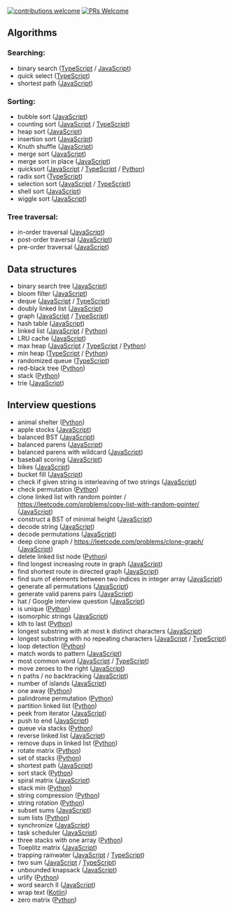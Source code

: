 [![contributions welcome](https://img.shields.io/badge/contributions-welcome-brightgreen.svg?style=flat)](https://github.com/gmal1/algoholics-anon/issues)
[![PRs Welcome](https://img.shields.io/badge/PRs-welcome-brightgreen.svg?style=flat-square)](https://github.com/gmal1/algoholics-anon/pulls)

## Algorithms
### Searching:
* binary search ([TypeScript](../master/algorithms/search/binarySearch.ts) / [JavaScript](../master/algorithms/search/binarySearch.js))
* quick select ([TypeScript](../master/algorithms/search/quickSelect.ts))
* shortest path ([JavaScript](../master/algorithms/search/shortestPath.js))

### Sorting:
* bubble sort ([JavaScript](../master/algorithms/sorts/BubbleSort.js))
* counting sort ([JavaScript](../master/algorithms/sorts/CountingSort.js) / [TypeScript](../master/algorithms/sorts/CountingSort.ts))
* heap sort ([JavaScript](../master/algorithms/sorts/HeapSort.js))
* insertion sort ([JavaScript](../master/algorithms/sorts/InsertionSort.js))
* Knuth shuffle ([JavaScript](../master/algorithms/sorts/knuthShuffle.js))
* merge sort ([JavaScript](../master/algorithms/sorts/MergeSort.js))
* merge sort in place ([JavaScript](../master/algorithms/sorts/mergeSortInPlace.js))
* quicksort ([JavaScript](../master/algorithms/sorts/QuickSort.js) / [TypeScript](../master/algorithms/sorts/QuickSort.ts) / [Python](../master/algorithms/sorts/QuickSort.py))
* radix sort ([TypeScript](../master/algorithms/sorts/RadixSort.ts))
* selection sort ([JavaScript](../master/algorithms/sorts/SelectionSort.js) / [TypeScript](../master/algorithms/sorts/SelectionSort.ts))
* shell sort ([JavaScript](../master/algorithms/sorts/ShellSort.js))
* wiggle sort ([JavaScript](../master/algorithms/sorts/WiggleSort.js))

### Tree traversal:
* in-order traversal ([JavaScript](../master/algorithms/treeTraversal/inorderTraversal.js))
* post-order traversal ([JavaScript](../master/algorithms/treeTraversal/postorderTraversal.js))
* pre-order traversal ([JavaScript](../master/algorithms/treeTraversal/preorderTraversal.js))

## Data structures
* binary search tree ([JavaScript](../master/data-structures/BST.js))
* bloom filter ([JavaScript](../master/data-structures/BloomFilter.js))
* deque ([JavaScript](../master/data-structures/Deque.js) / [TypeScript](../master/data-structures/Deque.ts))
* doubly linked list ([JavaScript](../master/data-structures/DoublyLinkedList.js))
* graph ([JavaScript](../master/data-structures/Graph.js) / [TypeScript](../master/data-structures/Graph.ts))
* hash table ([JavaScript](../master/data-structures/HashTable.js))
* linked list ([JavaScript](../master/data-structures/LinkedList.js) / [Python](../master/python/data-structures/linked_list.py))
* LRU cache ([JavaScript](../master/data-structures/LRUcache.js))
* max heap ([JavaScript](../master/data-structures/MaxHeap.js) / [TypeScript](../master/data-structures/MaxHeap.ts) / [Python](../master/python/data-structures/heaps.py))
* min heap ([TypeScript](../master/data-structures/MinHeap.ts) / [Python](../master/python/data-structures/heaps.py))
* randomized queue ([TypeScript](../master/data-structures/RandomizedQueue.ts))
* red-black tree ([Python](../master/python/data-structures/ll_red_black.py))
* stack ([Python](../master/python/cracking-coding/stacks_queues/stack.py))
* trie ([JavaScript](../master/data-structures/trie.js))

## Interview questions
* animal shelter ([Python](../master/python/cracking-coding/stacks_queues/animal_shelter.py))
* apple stocks ([JavaScript](../master/interview-questions/maxProfitCalc.js))
* balanced BST ([JavaScript](../master/interview-questions/balancedBST.js))
* balanced parens ([JavaScript](../master/interview-questions/balancedParens.js))
* balanced parens with wildcard ([JavaScript](../master/interview-questions/balancedParensWithWildCard.js))
* baseball scoring ([JavaScript](../master/interview-questions/baseballScoring.js))
* bikes ([JavaScript](../master/interview-questions/bikes.js))
* bucket fill ([JavaScript](../master/interview-questions/colorPixels.js))
* check if given string is interleaving of two strings ([JavaScript](../master/interview-questions/isInterleaved.js))
* check permutation ([Python](../master/python/cracking-coding/array_strings/is_perm.py))
* clone linked list with random pointer / https://leetcode.com/problems/copy-list-with-random-pointer/ ([JavaScript](../master/interview-questions/cloneLLwithRandomPtr.js))
* construct a BST of minimal height ([JavaScript](../master/interview-questions/minHeightBST.js))
* decode string ([JavaScript](../master/interview-questions/decodeString.js))
* decode permutations ([JavaScript](../master/interview-questions/decodeWays.js))
* deep clone graph / https://leetcode.com/problems/clone-graph/ ([JavaScript](../master/interview-questions/deepCloneGraph.js))
* delete linked list node ([Python](../master/python/cracking-coding/linked_list/del_node.py))
* find longest increasing route in graph ([JavaScript](../master/interview-questions/longestIncreasingInGraph.js))
* find shortest route in directed graph ([JavaScript](../master/interview-questions/findRoute.js))
* find sum of elements between two indices in integer array ([JavaScript](../master/interview-questions/rangeSumQuery.js))
* generate all permutations ([JavaScript](../master/interview-questions/generateAllPerms.js))
* generate valid parens pairs ([JavaScript](../master/interview-questions/generateParens.js))
* hat / Google interview question ([JavaScript](../master/interview-questions/hat.js))
* is unique ([Python](../master/python/cracking-coding/array_strings/is_unique.py))
* isomorphic strings ([JavaScript](../master/interview-questions/isomorphicStrings.js))
* kth to last ([Python](../master/python/cracking-coding/linked_list/kth_to_last.py))
* longest substring with at most k distinct characters ([JavaScript](../master/interview-questions/longestSubstringKDistinct.js))
* longest substring with no repeating characters ([JavaScript](../master/interview-questions/longestSubStrNoRepeat.js) / [TypeScript](../master/interview-questions/longestSubStrNoRepeat.ts))
* loop detection ([Python](../master/python/cracking-coding/linked_list/loop_detection.py))
* match words to pattern ([JavaScript](../master/interview-questions/matchPattern.js))
* most common word ([JavaScript](../master/interview-questions/mostCommonWord.js) / [TypeScript](../master/interview-questions/mostCommonWord.ts))
* move zeroes to the right ([JavaScript](../master/interview-questions/moveZeroesRight.js))
* n paths / no backtracking ([JavaScript](../master/interview-questions/nPathsNoBacktracking.js))
* number of islands ([JavaScript](../master/interview-questions/numberOfIslands.js))
* one away ([Python](../master/python/cracking-coding/array_strings/one_away.py))
* palindrome permutation ([Python](../master/python/cracking-coding/array_strings/palin_perm.py))
* partition linked list ([Python](../master/python/cracking-coding/linked_list/partition.py))
* peek from iterator ([JavaScript](../master/interview-questions/peekFromIterator.js))
* push to end ([JavaScript](../master/interview-questions/pushToEnd.js))
* queue via stacks ([Python](../master/python/cracking-coding/stacks_queues/queue_w_stacks.py))
* reverse linked list ([JavaScript](../master/interview-questions/reverseLinkedList.js))
* remove dups in linked list ([Python](../master/python/cracking-coding/linked_list/remove_dups.py))
* rotate matrix ([Python](../master/python/cracking-coding/array_strings/rotate_matrix.py))
* set of stacks ([Python](../master/python/cracking-coding/stacks_queues/set_of_stacks.py))
* shortest path ([JavaScript](../master/interview-questions/shortestPath.js))
* sort stack ([Python](../master/python/cracking-coding/stacks_queues/sort_stack.py))
* spiral matrix ([JavaScript](../master/interview-questions/spiralMatrix.js))
* stack min ([Python](../master/python/cracking-coding/stacks_queues/stack_min.py))
* string compression ([Python](../master/python/cracking-coding/array_strings/str_compression.py))
* string rotation ([Python](../master/python/cracking-coding/array_strings/string_rotation.py))
* subset sums ([JavaScript](../master/interview-questions/subsetSums.js))
* sum lists ([Python](../master/python/cracking-coding/linked_list/sum_digits.py))
* synchronize ([JavaScript](../master/interview-questions/synchronize.js))
* task scheduler ([JavaScript](../master/interview-questions/taskScheduler.js))
* three stacks with one array ([Python](../master/python/cracking-coding/stacks_queues/three_in_one.py))
* Toeplitz matrix ([JavaScript](../master/interview-questions/toeplitzMatrix.js))
* trapping rainwater ([JavaScript](../master/interview-questions/trappingRainwater.js) / [TypeScript](../master/interview-questions/trappingRainwater.ts))
* two sum ([JavaScript](../master/interview-questions/twoSum.js) / [TypeScript](../master/interview-questions/twoSum.ts))
* unbounded knapsack ([JavaScript](../master/interview-questions/unboundedKnapsack.js))
* urlify ([Python](../master/python/cracking-coding/array_strings/urlify.py))
* word search II ([JavaScript](../master/interview-questions/wordSearchTwo.js))
* wrap text ([Kotlin](../master/interview-questions/wrapText.kt))
* zero matrix ([Python](../master/python/cracking-coding/array_strings/zero_matrix.py))